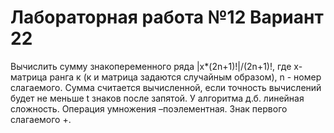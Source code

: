 # Лабораторная работа №12 Вариант 22

Вычислить сумму знакопеременного ряда |х*(2n+1)!|/(2n+1)!, где х-матрица ранга к (к и матрица задаются случайным образом),
n - номер слагаемого. Сумма считается вычисленной, если точность вычислений будет не меньше t знаков после запятой.
У алгоритма д.б. линейная сложность. Операция умножения –поэлементная. Знак первого слагаемого  +.
